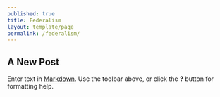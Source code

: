 ```yaml
---
published: true
title: Federalism
layout: template/page
permalink: /federalism/
---
```


## A New Post

Enter text in [Markdown](http://daringfireball.net/projects/markdown/). Use the toolbar above, or click the **?** button for formatting help.
